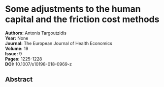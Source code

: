# Some adjustments to the human capital and the friction cost methods

**Authors:** Antonis Targoutzidis  
**Year:** None  
**Journal:** The European Journal of Health Economics  
**Volume:** 19  
**Issue:** 9  
**Pages:** 1225-1228  
**DOI:** 10.1007/s10198-018-0969-z  

## Abstract


